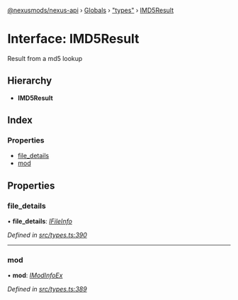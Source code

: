 [@nexusmods/nexus-api](../README.md) › [Globals](../globals.md) › ["types"](../modules/_types_.md) › [IMD5Result](_types_.imd5result.md)

# Interface: IMD5Result

Result from a md5 lookup

## Hierarchy

* **IMD5Result**

## Index

### Properties

* [file_details](_types_.imd5result.md#file_details)
* [mod](_types_.imd5result.md#mod)

## Properties

###  file_details

• **file_details**: *[IFileInfo](_types_.ifileinfo.md)*

*Defined in [src/types.ts:390](https://github.com/Nexus-Mods/node-nexus-api/blob/master/src/types.ts#L390)*

___

###  mod

• **mod**: *[IModInfoEx](_types_.imodinfoex.md)*

*Defined in [src/types.ts:389](https://github.com/Nexus-Mods/node-nexus-api/blob/master/src/types.ts#L389)*
